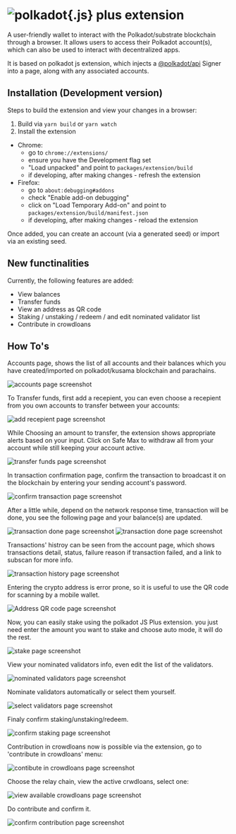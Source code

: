 
# ![polkadot{.js} plus extension](docs/logo.jpg)

A user-friendly wallet to interact with the Polkadot/substrate blockchain through a browser. It allows users to access their Polkadot account(s), which can also be used to interact with decentralized apps.

It is based on polkadot js extension, which injects a [@polkadot/api](https://github.com/polkadot-js/api) Signer into a page, along with any associated accounts.

## Installation (Development version)

Steps to build the extension and view your changes in a browser:

1. Build via `yarn build` or `yarn watch`
2. Install the extension
  - Chrome:
    - go to `chrome://extensions/`
    - ensure you have the Development flag set
    - "Load unpacked" and point to `packages/extension/build`
    - if developing, after making changes - refresh the extension
  - Firefox:
    - go to `about:debugging#addons`
    - check "Enable add-on debugging"
    - click on "Load Temporary Add-on" and point to `packages/extension/build/manifest.json`
    - if developing, after making changes - reload the extension


Once added, you can create an account (via a generated seed) or import via an existing seed.


## New functinalities

Currently, the following features are added:
  - View balances
  - Transfer funds
  - View an address as QR code
  - Staking / unstaking / redeem / and edit nominated validator list
  - Contribute in crowdloans


## How To's

Accounts page, shows the list of all accounts and their balances which you have created/imported on polkadot/kusama blockchain and parachains.

![accounts page screenshot](docs/pjp/accountsPage00.PNG)

To Transfer funds, first add a recepient, you can even choose a recepient from you own accounts to transfer between your accounts:

![add recepient page screenshot](docs/pjp/addRecepiet00.PNG)

While Choosing an amount to transfer, the extension shows appropriate alerts based on your input. Click on Safe Max to withdraw all from your account while still keeping your account active.

![transfer funds page screenshot](docs/pjp/transferFunds00.PNG)

In transaction confirmation page, confirm the transaction to broadcast it on the blockchain by entering your sending account's password.

![confirm transaction page screenshot](docs/pjp/confirmTransaction00.PNG)

After a little while, depend on the network response time, transaction will be done, you see the following page and your balance(s) are updated.

![transaction done page screenshot](docs/pjp/transactionDone0100.PNG)
![transaction done page screenshot](docs/pjp/transactionDone0200.PNG)

Transactions' histroy can be seen from the account page, which shows transactions detail, status, failure reason  if transaction failed, and a link to subscan for more info.

![transaction history page screenshot](docs/pjp/transactionHistory00.PNG)

Entering the crypto address is error prone, so it is useful to use the QR code for scanning by a mobile wallet.

![Address QR code page screenshot](docs/pjp/addressQrCode00.PNG)

Now, you can easily stake using the polkadot JS Plus extension. you just need enter the amount you want to stake and choose auto mode, it will do the rest.

![stake page screenshot](docs/pjp/stake00.PNG)

View your nominated validators info, even edit the list of the validators.

![nominated validators page screenshot](docs/pjp/nominatedValidators00.PNG)

Nominate validators automatically or select them yourself.

![select validators page screenshot](docs/pjp/selectValidators00.PNG)

Finaly confirm staking/unstaking/redeem.

![confirm staking page screenshot](docs/pjp/confirmStaking00.PNG)

Contribution in crowdloans now is possible via the extension, go to 'contribute in crowdloans' menu:

![contibute in crowdloans page screenshot](docs/pjp/contributeInCrowdloans00.PNG)
 
Choose the relay chain, view the active crwdloans, select one:

![view available crowdloans page screenshot](docs/pjp/crowdloans00.PNG)
 
Do contribute and confirm it.

![confirm contribution page screenshot](docs/pjp/confirmContribute00.PNG)



